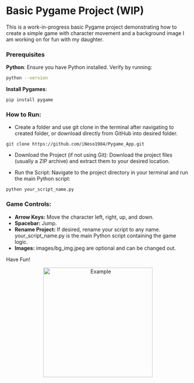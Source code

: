 # Basic Pygame Project (WIP)

This is a work-in-progress basic Pygame project demonstrating how to create a simple game with character movement and a background image I am working on for fun with my daughter.

### Prerequisites

**Python**: Ensure you have Python installed. Verify by running:
  ```bash
  python --version
```
**Install Pygames**:
```
pip install pygame
```

### How to Run:
- Create a folder and use git clone in the terminal 
 after navigating to created folder, or download directly from GitHub into desired folder.
```
git clone https://github.com/iNeso1984/Pygame_App.git
```
- Download the Project (if not using Git):
Download the project files (usually a ZIP archive) and extract them to your desired location.

- Run the Script:
Navigate to the project directory in your terminal and run the main Python script:
```
python your_script_name.py
```

### Game Controls:
- **Arrow Keys:** Move the character left, right, up, and down.
- **Spacebar:** Jump.
- **Rename Project:** If desired, rename your script to any name. your_script_name.py is the main Python script containing the game logic.
- **Images:** images/bg_img.jpeg are optional and can be changed out.

Have Fun!
<p align="center">
<img src="https://vanessawithun.wordpress.com/wp-content/uploads/2024/10/game.png" alt="Example" width="300"/> </p>
